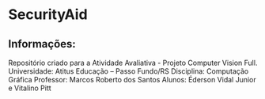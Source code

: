 # SecurityAid

## Informações:
Repositório criado para a Atividade Avaliativa - Projeto Computer Vision Full.
Universidade: Atitus Educação – Passo Fundo/RS
Disciplina: Computação Gráfica
Professor: Marcos Roberto dos Santos
Alunos: Éderson Vidal Junior e Vitalino Pitt
